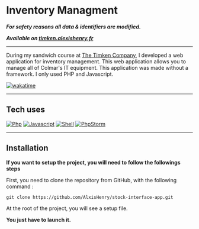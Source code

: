 # Inventory Managment

***For safety reasons all data & identifiers are modified.***

***Available on [timken.alexishenry.fr](https://timken.alexishenry.fr)***

---

During my sandwich course at [The Timken Company](https://www.timken.com/fr/), I developed a web application for  inventory management.
This web application allows you to manage all of Colmar's IT equipment.
This application was made without a framework. I only used PHP and Javascript.

[![wakatime](https://wakatime.com/badge/user/b7db3515-75b7-455d-937b-6cf28353dd3f/project/6570e152-51ab-4129-b692-4d9b62f3ebb5.svg)](https://wakatime.com/badge/user/b7db3515-75b7-455d-937b-6cf28353dd3f/project/6570e152-51ab-4129-b692-4d9b62f3ebb5)

-----
## Tech uses

[![Php](https://img.shields.io/badge/php%20-%23323330.svg?&style=for-the-badge&logo=php&logoColor=8b9ed6&color=gray)]()
[![Javascript](https://img.shields.io/badge/javascript%20-%23323330.svg?&style=for-the-badge&logo=javascript&logoColor=fcdc00&color=gray)]()
[![Shell](https://img.shields.io/badge/bash%20-hotpink.svg?&style=for-the-badge&logo=gnu-bash&logoColor=4EAA25&color=gray)]()
[![PhpStorm](https://img.shields.io/badge/phpstorm%20-hotpink.svg?&style=for-the-badge&logo=phpstorm&logoColor=a247ea&color=gray)]()

-----
## Installation

**If you want to setup the project, you will need to follow the followings steps**

First, you need to clone the repository from GitHub, with the following command :

`git clone https://github.com/AlxisHenry/stock-interface-app.git`

At the root of the project, you will see a setup file.

**You just have to launch it.**